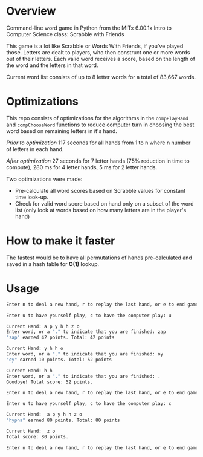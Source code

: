 # Overview

Command-line word game in Python from the MITx 6.00.1x Intro to Computer Science class: Scrabble with Friends

This game is a lot like Scrabble or Words With Friends, if you've played those. Letters are dealt to players, who then construct one or more words out of their letters. Each valid word receives a score, based on the length of the word and the letters in that word.

Current word list consists of up to 8 letter words for a total of 83,667 words.

# Optimizations

This repo consists of optimizations for the algorithms in the `compPlayHand` and `compChooseWord` functions to reduce computer turn in choosing the best word based on remaining letters in it's hand.

*Prior to optimization*
117 seconds for all hands from 1 to n where n number of letters in each hand.

*After optimization*
27 seconds for 7 letter hands (75% reduction in time to compute), 280 ms for 4 letter hands, 5 ms for 2 letter hands.

Two optimizations were made:

* Pre-calculate all word scores based on Scrabble values for constant time look-up.
* Check for valid word score based on hand only on a subset of the word list (only look at words based on how many letters are in the player's hand)

# How to make it faster

The fastest would be to have all permutations of hands pre-calculated and saved in a hash table for **O(1)** lookup.


# Usage


```bash
Enter n to deal a new hand, r to replay the last hand, or e to end game: n

Enter u to have yourself play, c to have the computer play: u

Current Hand: a p y h h z o
Enter word, or a "." to indicate that you are finished: zap 
"zap" earned 42 points. Total: 42 points

Current Hand: y h h o
Enter word, or a "." to indicate that you are finished: oy
"oy" earned 10 points. Total: 52 points

Current Hand: h h
Enter word, or a "." to indicate that you are finished: .
Goodbye! Total score: 52 points.

Enter n to deal a new hand, r to replay the last hand, or e to end game: r

Enter u to have yourself play, c to have the computer play: c

Current Hand:  a p y h h z o
"hypha" earned 80 points. Total: 80 points

Current Hand:  z o
Total score: 80 points.

Enter n to deal a new hand, r to replay the last hand, or e to end game: e
```
